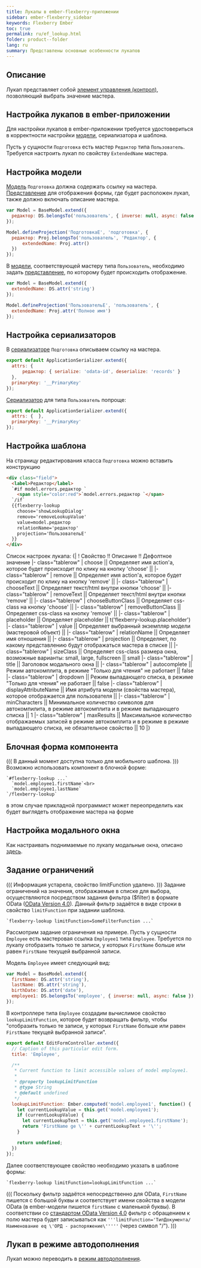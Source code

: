 ```yaml
---
title: Лукапы в ember-flexberry-приложении
sidebar: ember-flexberry_sidebar
keywords: Flexberry Ember
toc: true
permalink: ru/ef_lookup.html
folder: product--folder
lang: ru
summary: Представлены основные особенности лукапов
---
```


## Описание

Лукап представляет собой [элемент управления (контрол)](ef_controls.html), позволяющий выбрать значение мастера.

## Настройка лукапов в ember-приложении

Для настройки лукапов в ember-приложении требуется удостовериться в корректности настройки [модели](efd_model.html), сериализатора и шаблона.

Пусть у сущности `Подготовка` есть мастер `Редактор` типа `Пользователь`. Требуется настроить лукап по свойству `ExtendedName` мастера.

## Настройка модели

[Модель](efd_model.html) `Подготовка` должна содержать ссылку на мастера. [Представление](efd_model-projection.html) для отображения формы, где будет расположен лукап, также должно включать описание мастера.

```javascript
var Model = BaseModel.extend({
  редактор: DS.belongsTo('пользователь', { inverse: null, async: false })
});

Model.defineProjection('ПодготовкаE', 'подготовка', {
  редактор: Proj.belongsTo('пользователь', 'Редактор', {
      extendedName: Proj.attr()
  })
});
```

В [модели](efd_model.html), соответствующей мастеру типа `Пользователь`, необходимо задать [представление](efd_model-projection.html), по которому будет происходить отображение.

```javascript
var Model = BaseModel.extend({
  extendedName: DS.attr('string')
});

Model.defineProjection('ПользовательE', 'пользователь', {
  extendedName: Proj.attr('Полное имя')
});
```

## Настройка сериализаторов

В [сериализаторе](efd_serializer.html) `Подготовка` описываем ссылку на мастера.

```javascript
export default ApplicationSerializer.extend({
  attrs: { 
      редактор: { serialize: 'odata-id', deserialize: 'records' }
  },
  primaryKey: '__PrimaryKey'
});
```

[Сериализатор](efd_serializer.html) для типа `Пользователь` попроще:

```javascript
export default ApplicationSerializer.extend({
  attrs: {  },
  primaryKey: '__PrimaryKey'
});
```

## Настройка шаблона

На страницу редактирования класса `Подготовка` можно вставить конструкцию

```html
<div class="field">
  <label>Редактор</label>
  `#if model.errors.редактор `
    <span style="color:red">`model.errors.редактор `</span>
  `/if`
  {{flexberry-lookup
    choose='showLookupDialog'
    remove='removeLookupValue'
    value=model.редактор
    relationName='редактор'
    projection='ПользовательE'
  }}
</div>
```

Список настроек лукапа:
{|
! Свойство !! Описание !! Дефолтное значение
|- class="tablerow"
| choose || Определяет имя action'а, которое будет происходит по клику на кнопку 'choose' || 
|- class="tablerow"
| remove || Определяет имя action'а, которое будет происходит по клику на кнопку 'remove' || 
|- class="tablerow"
| chooseText || Определяет текст/html внутри кнопки 'choose' || 
|- class="tablerow"
| removeText || Определяет текст/html внутри кнопки 'remove' || 
|- class="tablerow"
| chooseButtonClass || Определяет css-class на кнопку 'choose' || 
|- class="tablerow"
| removeButtonClass || Определяет css-class на кнопку 'remove' || 
|- class="tablerow"
| placeholder || Определяет placeholder || t('flexberry-lookup.placeholder')
|- class="tablerow"
| value || Определяет выбранный экземпляр модели (мастеровой объект) || 
|- class="tablerow"
| relationName || Определяет имя отношения  || 
|- class="tablerow"
| projection || Определяет, по какому представлению будут отображаться мастера в списке || 
|- class="tablerow"
| sizeClass || Определяет css-class размера окна, возможные варианты: small, large, fullscreen || small
|- class="tablerow"
| title || Заголовок модального окна || 
|- class="tablerow"
| autocomplete || Режим автокомплита, в режиме "Только для чтения" не работает || false
|- class="tablerow"
| dropdown || Режим выпадающего списка, в режиме "Только для чтения" не работает || false
|- class="tablerow"
| displayAttributeName || Имя атрибута модели (свойства мастера), которое отображается для пользователя || 
|- class="tablerow"
| minCharacters || Минимальное количество символов для автокомпилита, в режиме автокомплита и в режиме выпадающего списка || 1
|- class="tablerow"
| maxResults || Максимальное количество отображаемых записей в режиме автокомплита и в режиме в режиме выпадающего списка, не обязательное свойство || 10
|}

## Блочная форма компонента
(((
<msg type=note>В данный момент доступна только для мобильного шаблона.</msg>
)))
Возможно использовать компонент в блочной форме:

```
`#flexberry-lookup ...`
  `model.employee1.firstName`<br>
  `model.employee1.lastName`
`/flexberry-lookup`
```
в этом случае прикладной программист может переопределить как будет выглядеть отображение мастера на форме

## Настройка модального окна
Как настраивать поднимаемые по лукапу модальные окна, описано [здесь](ef_modal-window-settings.html).

## Задание ограничений

(((
<msg type=important> Информация устарела, свойство limitFunction удалено.</msg>
)))
Задание ограничений на значения, отображаемые в списке для выбора, осуществляются посредством задания фильтра ($filter) в формате OData ([OData Version 4.0](http://docs.oasis-open.org/odata/odata/v4.0/errata02/os/complete/part2-url-conventions/odata-v4.0-errata02-os-part2-url-conventions-complete.html#_Toc406398094)). Данный фильтр задаётся в виде строки в свойство `limitFunction` при задании шаблона.

```
`flexberry-lookup limitFunction=SomeFilterFunction ...`
```

Рассмотрим задание ограничения на примере. Пусть у сущности `Employee` есть мастеровая ссылка `Employee1` типа `Employee`. Требуется по лукапу отобразить только те записи, у которых `FirstName` больше или равен `FirstName` текущей выбранной записи.

Модель `Employee` имеет следующий вид:

```javascript
var Model = BaseModel.extend({
  firstName: DS.attr('string'),
  lastName: DS.attr('string'),
  birthDate: DS.attr('date'),
  employee1: DS.belongsTo('employee', { inverse: null, async: false }),
});
```

В контроллере типа `Employee` создадим вычислимое свойство `lookupLimitFunction`, которое будет возвращать фильтр, чтобы "отобразить только те записи, у которых `FirstName` больше или равен `FirstName` текущей выбранной записи".

```javascript
export default EditFormController.extend({
  // Caption of this particular edit form.
  title: 'Employee',

  /**
   * Current function to limit accessible values of model employee1.
   *
   * @property lookupLimitFunction
   * @type String
   * @default undefined
   */
  lookupLimitFunction: Ember.computed('model.employee1', function() {
    let currentLookupValue = this.get('model.employee1');
    if (currentLookupValue) {
      let currentLookupText = this.get('model.employee1.firstName');
      return 'FirstName ge \'' + currentLookupText + '\'';
    }

    return undefined;
  })
});
```

Далее соответствующее свойство необходимо указать в шаблоне формы:

```
`flexberry-lookup limitFunction=lookupLimitFunction ...`
```

(((
<msg type=important>Поскольку фильтр задаётся непосредственно для OData, `FirstName` пишется с большой буквы и соответствует имени свойства в модели OData (в ember-модели пишется `firstName` с маленькой буквы).
В соответствии со [стандартом OData Version 4.0](http://docs.oasis-open.org/odata/odata/v4.0/errata02/os/complete/part2-url-conventions/odata-v4.0-errata02-os-part2-url-conventions-complete.html#_Toc406398094) фильтр с обращением к полю мастера будет записываться как `'''limitFunction='ТипДокумента/Наименование eq \'ОРД - распоряжение\'''''` (через символ "/").</msg>
)))

## Лукап в режиме автодополнения
Лукап можно переводить в [режим автодополнения](ef_lookup-autocomplete.html).

